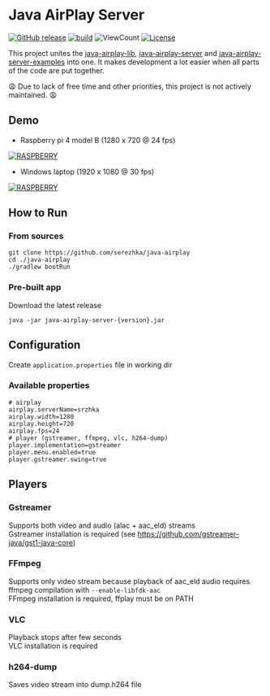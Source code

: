 # Java AirPlay Server

[![GitHub release](https://img.shields.io/github/v/release/serezhka/java-airplay)](https://github.com/serezhka/java-airplay/releases)
[![build](https://github.com/serezhka/java-airplay/actions/workflows/build.yaml/badge.svg)](https://github.com/serezhka/java-airplay/actions/workflows/build.yaml)
![ViewCount](https://views.whatilearened.today/views/github/serezhka/java-airplay.svg)
[![License](https://img.shields.io/badge/license-MIT-blue.svg)](http://opensource.org/licenses/MIT)

This project unites the [java-airplay-lib](https://github.com/serezhka/java-airplay-lib), [java-airplay-server](https://github.com/serezhka/java-airplay-server)
and [java-airplay-server-examples](https://github.com/serezhka/java-airplay-server-examples) into one.
It makes development a lot easier when all parts of the code are put together.

😩 Due to lack of free time and other priorities, this project is not actively maintained. 😩

## Demo

* Raspberry pi 4 model B (1280 x 720 @ 24 fps)

[![RASPBERRY](https://img.youtube.com/vi/uRvgVkLWfSI/hqdefault.jpg)](https://youtu.be/uRvgVkLWfSI)

* Windows laptop (1920 x 1080 @ 30 fps)

[![RASPBERRY](https://img.youtube.com/vi/RT1hVWGJzos/hqdefault.jpg)](https://youtu.be/RT1hVWGJzos)

## How to Run

### From sources

```shell
git clone https://github.com/serezhka/java-airplay
cd ./java-airplay
./gradlew bootRun
```

### Pre-built app

Download the latest release

```shell
java -jar java-airplay-server-{version}.jar
```

## Configuration

Create `application.properties` file in working dir

### Available properties

```properties
# airplay
airplay.serverName=srzhka
airplay.width=1280
airplay.height=720
airplay.fps=24
# player (gstreamer, ffmpeg, vlc, h264-dump)
player.implementation=gstreamer
player.menu.enabled=true
player.gstreamer.swing=true
```

## Players

### Gstreamer

Supports both video and audio (alac + aac_eld) streams <br>
Gstreamer installation is required (see https://github.com/gstreamer-java/gst1-java-core)

### FFmpeg

Supports only video stream because playback of aac_eld audio requires ffmpeg compilation with ```--enable-libfdk-aac```  <br>
FFmpeg installation is required, ffplay must be on PATH

### VLC

Playback stops after few seconds <br>
VLC installation is required

### h264-dump

Saves video stream into dump.h264 file